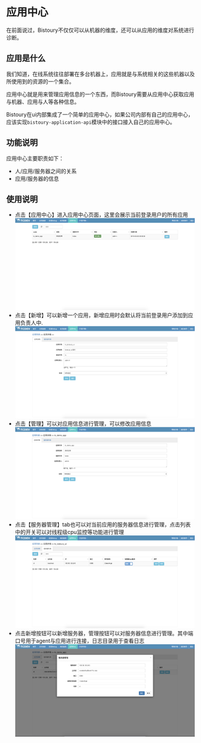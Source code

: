 # 应用中心

在前面说过，Bistoury不仅仅可以从机器的维度，还可以从应用的维度对系统进行诊断。

## 应用是什么

我们知道，在线系统往往部署在多台机器上，应用就是与系统相关的这些机器以及所使用到的资源的一个集合。

应用中心就是用来管理应用信息的一个东西，而Bistoury需要从应用中心获取应用与机器、应用与人等各种信息。

Bistoury在ui内部集成了一个简单的应用中心，如果公司内部有自己的应用中心，应该实现`bistoury-application-api`模块中的接口接入自己的应用中心。

## 功能说明

应用中心主要职责如下：
- 人/应用/服务器之间的关系
- 应用/服务器的信息

## 使用说明
- 点击【应用中心】进入应用中心页面，这里会展示当前登录用户的所有应用
![app](../image/app_panel.png)
- 点击【新增】可以新增一个应用，新增应用时会默认将当前登录用户添加到应用负责人中.
![app_add](../image/app_add.png)
- 点击【管理】可以对应用信息进行管理，可以修改应用信息
![app_info](../image/app_info.png)
- 点击【服务器管理】tab也可以对当前应用的服务器信息进行管理，点击列表中的开关可以对线程级cpu监控等功能进行管理
![app_server](../image/app_server.png)
- 点击新增按钮可以新增服务器，管理按钮可以对服务器信息进行管理。其中端口号用于agent与应用进行连接，日志目录用于查看日志
![app_server_manger](../image/app_server_manger.png)